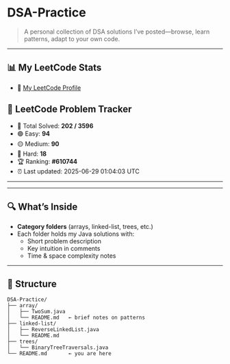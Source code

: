 # DSA-Practice

> A personal collection of DSA solutions I’ve posted—browse, learn patterns, adapt to your own code.

---

## 📊 My LeetCode Stats

- 🔗 [My LeetCode Profile](https://leetcode.com/u/gupta__ji/)

## 📘 LeetCode Problem Tracker

<!-- LEETCODE-STATS-START -->
- 🧠 Total Solved: **202 / 3596**
- 🟢 Easy: **94**
- 🟡 Medium: **90**
- 🔴 Hard: **18**
- 🏆 Ranking: **#610744**
- ⏰ Last updated: 2025-06-29 01:04:03 UTC
<!-- LEETCODE-STATS-END -->

---

---

## 🔍 What’s Inside

- **Category folders** (arrays, linked-list, trees, etc.)  
- Each folder holds my Java solutions with:
  - Short problem description  
  - Key intuition in comments  
  - Time & space complexity notes  

---

## 📂 Structure

```text
DSA-Practice/
├── array/
│   ├── TwoSum.java
│   └── README.md   ← brief notes on patterns
├── linked-list/
│   ├── ReverseLinkedList.java
│   └── README.md
├── trees/
│   └── BinaryTreeTraversals.java
└── README.md       ← you are here
